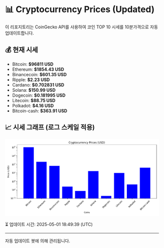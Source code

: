 
# 📊 Cryptocurrency Prices (Updated)

이 리포지토리는 CoinGecko API를 사용하여 코인 TOP 10 시세를 10분가격으로 자동 업데이트합니다.

## 💰 현재 시세
- Bitcoin: **$96811 USD**
- Ethereum: **$1854.43 USD**
- Binancecoin: **$601.35 USD**
- Ripple: **$2.23 USD**
- Cardano: **$0.702831 USD**
- Solana: **$150.99 USD**
- Dogecoin: **$0.181995 USD**
- Litecoin: **$88.75 USD**
- Polkadot: **$4.16 USD**
- Bitcoin-cash: **$363.91 USD**

## 📈 시세 그래프 (로그 스케일 적용)
![Crypto Prices](crypto_prices.png)

⏳ 업데이트 시간: 2025-05-01 18:49:39 (UTC)

---
자동 업데이트 봇에 의해 관리됩니다.
